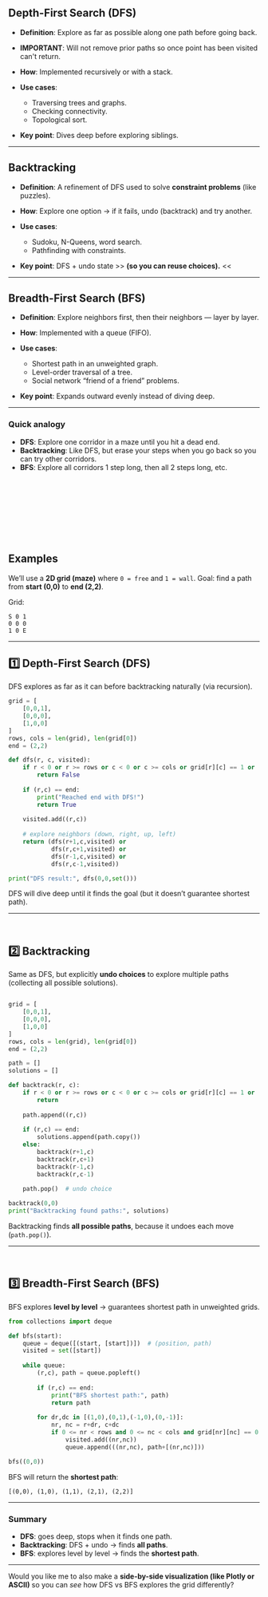 

## Depth-First Search (DFS)

* **Definition**: Explore as far as possible along one path before going back.
* **IMPORTANT**: Will not remove prior paths so once point has been visited can't return.
* **How**: Implemented recursively or with a stack.
* **Use cases**:

  * Traversing trees and graphs.
  * Checking connectivity.
  * Topological sort.
* **Key point**: Dives deep before exploring siblings.

---

## Backtracking

* **Definition**: A refinement of DFS used to solve **constraint problems** (like puzzles).
* **How**: Explore one option → if it fails, undo (backtrack) and try another.
* **Use cases**:

  * Sudoku, N-Queens, word search.
  * Pathfinding with constraints.
* **Key point**: DFS + undo state >> **(so you can reuse choices).** <<

---

## Breadth-First Search (BFS)

* **Definition**: Explore neighbors first, then their neighbors — layer by layer.
* **How**: Implemented with a queue (FIFO).
* **Use cases**:

  * Shortest path in an unweighted graph.
  * Level-order traversal of a tree.
  * Social network “friend of a friend” problems.
* **Key point**: Expands outward evenly instead of diving deep.

---

### Quick analogy

* **DFS**: Explore one corridor in a maze until you hit a dead end.
* **Backtracking**: Like DFS, but erase your steps when you go back so you can try other corridors.
* **BFS**: Explore all corridors 1 step long, then all 2 steps long, etc.






<br><br><br><br><br><br><br>


## Examples


We’ll use a **2D grid (maze)** where `0 = free` and `1 = wall`.
Goal: find a path from **start (0,0)** to **end (2,2)**.

Grid:

```
S 0 1
0 0 0
1 0 E
```

---

## 1️⃣ Depth-First Search (DFS)

DFS explores as far as it can before backtracking naturally (via recursion).

```python
grid = [
    [0,0,1],
    [0,0,0],
    [1,0,0]
]
rows, cols = len(grid), len(grid[0])
end = (2,2)

def dfs(r, c, visited):
    if r < 0 or r >= rows or c < 0 or c >= cols or grid[r][c] == 1 or (r,c) in visited:
        return False
    
    if (r,c) == end:
        print("Reached end with DFS!")
        return True
    
    visited.add((r,c))
    
    # explore neighbors (down, right, up, left)
    return (dfs(r+1,c,visited) or 
            dfs(r,c+1,visited) or 
            dfs(r-1,c,visited) or 
            dfs(r,c-1,visited))

print("DFS result:", dfs(0,0,set()))
```

DFS will dive deep until it finds the goal (but it doesn’t guarantee shortest path).




---

<br>

## 2️⃣ Backtracking

Same as DFS, but explicitly **undo choices** to explore multiple paths (collecting all possible solutions).

```python

grid = [
    [0,0,1],
    [0,0,0],
    [1,0,0]
]
rows, cols = len(grid), len(grid[0])
end = (2,2)

path = []
solutions = []

def backtrack(r, c):
    if r < 0 or r >= rows or c < 0 or c >= cols or grid[r][c] == 1 or (r,c) in path:
        return
    
    path.append((r,c))
    
    if (r,c) == end:
        solutions.append(path.copy())
    else:
        backtrack(r+1,c)
        backtrack(r,c+1)
        backtrack(r-1,c)
        backtrack(r,c-1)
    
    path.pop()  # undo choice

backtrack(0,0)
print("Backtracking found paths:", solutions)
```

Backtracking finds **all possible paths**, because it undoes each move (`path.pop()`).

---

<br>

## 3️⃣ Breadth-First Search (BFS)

BFS explores **level by level** → guarantees shortest path in unweighted grids.

```python
from collections import deque

def bfs(start):
    queue = deque([(start, [start])])  # (position, path)
    visited = set([start])
    
    while queue:
        (r,c), path = queue.popleft()
        
        if (r,c) == end:
            print("BFS shortest path:", path)
            return path
        
        for dr,dc in [(1,0),(0,1),(-1,0),(0,-1)]:
            nr, nc = r+dr, c+dc
            if 0 <= nr < rows and 0 <= nc < cols and grid[nr][nc] == 0 and (nr,nc) not in visited:
                visited.add((nr,nc))
                queue.append(((nr,nc), path+[(nr,nc)]))

bfs((0,0))
```

BFS will return the **shortest path**:

```
[(0,0), (1,0), (1,1), (2,1), (2,2)]
```

---

### Summary

* **DFS**: goes deep, stops when it finds one path.
* **Backtracking**: DFS + undo → finds **all paths**.
* **BFS**: explores level by level → finds the **shortest path**.

---

Would you like me to also make a **side-by-side visualization (like Plotly or ASCII)** so you can *see* how DFS vs BFS explores the grid differently?



